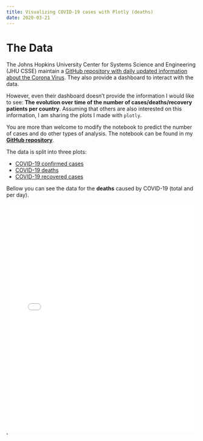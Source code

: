 ```yaml
---
title: Visualizing COVID-19 cases with Plotly (deaths)
date: 2020-03-21
---
```


# The Data

The Johns Hopkins University Center for Systems Science and Engineering (JHU CSSE) maintain a [GitHub repository with daily updated information about the Corona Virus](https://github.com/CSSEGISandData/COVID-19). They also provide a dashboard to interact with the data.

However, even their dashboard doesn’t provide the information I would like to see: **The evolution over time of the number of cases/deaths/recovery patients per country**. Assuming that others are also interested on this information, I am sharing the plots I made with `plotly`.

You are more than welcome to modify the notebook to predict the number of cases and do other types of analysis. The notebook can be found in my **[GitHub repository](https://github.com/luizvbo/notebooks/blob/master/corona-plots-plotly.ipynb)**.

The data is split into three plots:

- [COVID-19 confirmed cases](coronavirus-cases)
- [COVID-19 deaths](coronavirus-deaths)
- [COVID-19 recovered cases](coronavirus-recovered)

Bellow you can see the data for the **deaths** caused by COVID-19 (total and per day).

<iframe id="igraph" scrolling="no" style="border:none;"
        seamless="seamless" src="plot_death.html" height="600px" width="100%">
</iframe>'
